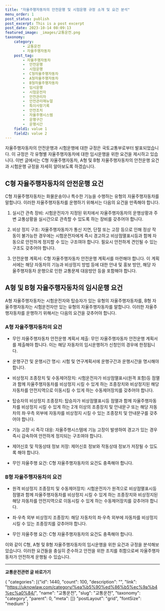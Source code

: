 ```yaml
---
title: "자율주행자동차의 안전운행 및 시험운행 규정 소개 및 요건 분석"
menu_order: 1
post_status: publish
post_excerpt: This is a post excerpt
post_date: 2023-10-14 08:09:13
featured_image: _images/교통운전.png
taxonomy:
    category:
        - 교통운전
        - 자율주행자동차
    post_tag:
        - 자율주행자동차
        -  안전운행
        -  시험운행
        -  C형자율주행자동차
        -  A형자율주행자동차
        -  B형자율주행자동차
        -  임시운행
        -  시험운전자
        -  안전관리자
        -  안전관리매뉴얼
        -  특이사항기록
        -  안전조치
        -  자율주행시스템
        -  운행구간
        -  운행시간
    field1: value 1
    field2: value 2
---
```



자율주행자동차의 안전운행과 시험운행에 대한 규정은 국토교통부로부터 발표되었습니다. 이 규정은 각 유형별 자율주행자동차에 대한 임시운행을 위한 요건을 제시하고 있습니다. 이번 글에서는 C형 자율주행자동차, A형 및 B형 자율주행자동차의 안전운행 요건과 시험운행 규정을 자세히 알아보도록 하겠습니다.

## C형 자율주행자동차의 안전운행 요건

C형 자율주행자동차는 화물운송이나 특수한 기능을 수행하는 유형의 자율주행자동차를 말합니다. 이러한 자율주행자동차를 운행하기 위해서는 다음의 요건을 만족해야 합니다.

1. 실시간 관측 장비: 시험운전자가 지정된 위치에서 자율주행자동차의 운행상황과 주변 교통상황을 실시간으로 관측할 수 있도록 하는 장비를 갖추어야 합니다.

2. 비상 정지 구조: 자율주행자동차가 통신 지연, 단절 또는 고장 등으로 인해 정상 작동이 불가능한 경우에는 시험운전자에게 즉시 경고하고 비상점멸표시등과 함께 자동으로 안전하게 정지할 수 있는 구조여야 합니다. 필요시 안전하게 견인될 수 있는 구조도 갖추어야 합니다.

3. 안전운행 계획서: C형 자율주행자동차 안전운행 계획서를 마련해야 합니다. 이 계획서에는 해당 자동차의 기능과 비상정지 방법 등에 대한 안내 및 홍보 방안, 해당 자율주행자동차 운행으로 인한 교통문제 대응방안 등을 포함해야 합니다.

## A형 및 B형 자율주행자동차의 임시운행 요건

A형 자율주행자동차는 시험운전자와 탑승자가 있는 유형의 자율주행자동차를, B형 자율주행자동차는 시험운전자만 있는 유형의 자율주행자동차를 말합니다. 이러한 자율주행자동차를 운행하기 위해서는 다음의 요건을 갖추어야 합니다.

### A형 자율주행자동차의 요건

- 무인 자율주행자동차 안전운행 계획서 제출: 무인 자율주행자동차 안전운행 계획서를 제출해야 합니다. 이는 해당 자동차의 임시운행허가 신청인의 경우에 한정됩니다.

- 운행구간 및 운행시간 명시: 시험 및 연구계획서에 운행구간과 운행시간을 명시해야 합니다.

- 비상정지 조종장치 및 수동제어장치: 시험운전자가 비상점멸표시(원격 포함)등 점멸과 함께 자율주행자동차를 비상정지 시킬 수 있게 하는 조종장치와 비상정지된 해당 자동차를 안전지역으로 이동시킬 수 있게 하는 수동제어장치를 갖추어야 합니다.

- 탑승자의 비상정지 조종장치: 탑승자가 비상점멸표시등 점멸과 함께 자율주행자동차를 비상정지 시킬 수 있게 하는 2개 이상의 조종장치 및 안내문구 또는 해당 자동차의 좌·우측 외부에 자동차를 비상정지 시킬 수 있는 조종장치 및 안내문구를 갖추어야 합니다.

- 기능 고장 시 즉각 대응: 자율주행시스템에 기능 고장이 발생하여 경고가 있는 경우 즉시 감속하여 안전하게 정지되는 구조여야 합니다.

- 제어신호 및 작동상태 정보 저장: 제어신호 정보와 작동상태 정보가 저장될 수 있도록 해야 합니다.

- 무인 자율주행 요건: C형 자율주행자동차의 요건도 충족해야 합니다.

### B형 자율주행자동차의 요건

- 원격 비상정지 조종장치 및 수동제어장치: 시험운전자가 원격으로 비상점멸표시등 점멸과 함께 자율주행자동차를 비상정지 시킬 수 있게 하는 조종장치와 비상정지된 해당 자동차를 안전지역으로 이동시킬 수 있게 하는 수동제어장치를 갖추어야 합니다.

- 좌·우측 외부 비상정지 조종장치: 해당 자동차의 좌·우측 외부에 자동차를 비상정지 시킬 수 있는 조종장치를 갖추어야 합니다.

- 무인 자율주행 요건: C형 자율주행자동차의 요건도 충족해야 합니다.

이와 같이 C형, A형 및 B형 자율주행자동차의 임시운행을 위한 요건과 규정을 분석해보았습니다. 이러한 요건들을 충실히 준수하고 안전을 위한 조치를 취함으로써 자율주행자동차가 안전하게 운행될 수 있습니다.


<!-- wp:separator -->
<hr class="wp-block-separator has-alpha-channel-opacity"/>
<!-- /wp:separator -->
<!-- wp:group {"backgroundColor":"base","layout":{"type":"constrained"}} -->
<div class="wp-block-group has-base-background-color has-background">
<!-- wp:paragraph {"align":"center","fontSize":"large"} -->
<p class="has-text-align-center has-large-font-size"><strong>교통운전관련 글 바로가기</strong></p>
<!-- /wp:paragraph -->

<!-- wp:latest-posts -->
{
"categories": [{"id": 1440, "count": 100, "description": "", "link": "https://uknowlaw.com/category/%ea%b5%90%ed%86%b5%ec%9a%b4%ec%a0%84/", "name": "교통운전", "slug": "교통운전", "taxonomy": "category", "parent": 0, "meta": []}
"postLayout": "grid",
"fontSize": "medium"
}
<!-- /wp:latest-posts -->

</div>
<!-- /wp:group -->
    
